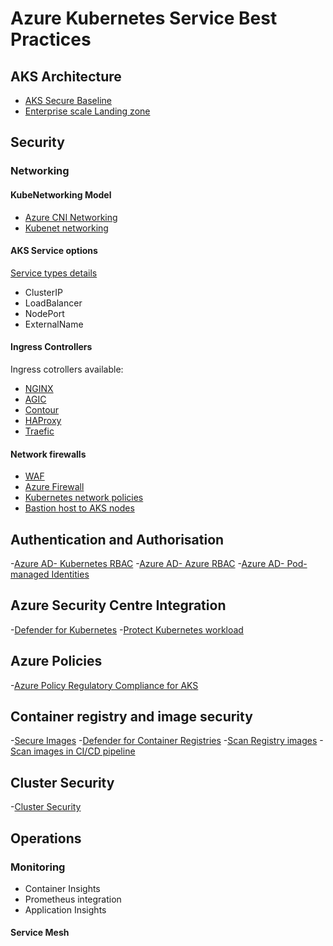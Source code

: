 # Azure Kubernetes Service Best Practices

## AKS Architecture
- [AKS Secure Baseline](https://github.com/mspnp/aks-secure-baseline)
- [Enterprise scale Landing zone](https://docs.microsoft.com/en-us/azure/cloud-adoption-framework/scenarios/aks/enterprise-scale-landing-zone)

## Security

### Networking
####  KubeNetworking Model
 - [Azure CNI Networking](https://docs.microsoft.com/en-us/azure/aks/configure-kubenet)
 - [Kubenet networking](https://docs.microsoft.com/en-us/azure/aks/configure-azure-cni)

#### AKS Service options
[Service types details](https://docs.microsoft.com/en-us/azure/aks/concepts-network#services)
- ClusterIP
- LoadBalancer
- NodePort
- ExternalName

#### Ingress Controllers
Ingress cotrollers available:
 - [NGINX](https://www.nginx.com/products/nginx-ingress-controller)
 - [AGIC](https://docs.microsoft.com/en-us/azure/application-gateway/ingress-controller-overview)
 - [Contour](https://github.com/projectcontour/contour)
 - [HAProxy](https://www.haproxy.org/)
 - [Traefic](https://github.com/traefik/traefik)

#### Network firewalls
- [WAF](https://docs.microsoft.com/en-us/azure/aks/operator-best-practices-network#secure-traffic-with-a-web-application-firewall-waf)
- [Azure Firewall](https://docs.microsoft.com/en-us/azure/firewall/protect-azure-kubernetes-service)
- [Kubernetes network policies](https://docs.microsoft.com/en-us/azure/aks/operator-best-practices-network#control-traffic-flow-with-network-policies)
- [Bastion host to AKS nodes](https://docs.microsoft.com/en-us/azure/aks/operator-best-practices-network#securely-connect-to-nodes-through-a-bastion-host)

## Authentication and Authorisation
-[Azure AD- Kubernetes RBAC](https://docs.microsoft.com/en-us/azure/aks/operator-best-practices-identity#use-kubernetes-role-based-access-control-kubernetes-rbac)
-[Azure AD- Azure RBAC](https://docs.microsoft.com/en-us/azure/aks/operator-best-practices-identity#use-azure-rbac)
-[Azure AD- Pod-managed Identities](https://docs.microsoft.com/en-us/azure/aks/operator-best-practices-identity#use-pod-managed-identities)

## Azure Security Centre Integration
-[Defender for Kubernetes](https://docs.microsoft.com/en-us/azure/security-center/defender-for-kubernetes-introduction)
-[Protect Kubernetes workload](https://docs.microsoft.com/en-us/azure/security-center/kubernetes-workload-protections#availability)

## Azure Policies
-[Azure Policy Regulatory Compliance for AKS](https://docs.microsoft.com/en-us/azure/aks/security-controls-policy)

## Container registry and image security
-[Secure Images](https://docs.microsoft.com/en-us/azure/aks/operator-best-practices-container-image-management)
-[Defender for Container Registries](https://docs.microsoft.com/en-us/azure/security-center/defender-for-container-registries-introduction)
-[Scan Registry images](https://docs.microsoft.com/en-us/azure/security-center/defender-for-container-registries-usage)
-[Scan images in CI/CD pipeline](https://docs.microsoft.com/en-us/azure/security-center/defender-for-container-registries-cicd)

## Cluster Security
-[Cluster Security](https://docs.microsoft.com/en-us/azure/aks/operator-best-practices-cluster-security)

## Operations
### Monitoring
- Container Insights
- Prometheus integration
- Application Insights
#### Service Mesh
